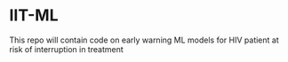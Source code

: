 # IIT-ML
This repo will contain code on early warning ML models for HIV patient at risk of interruption in treatment
